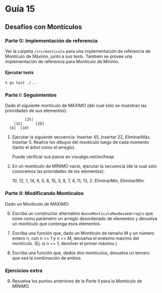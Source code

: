 # Guía 15

## Desafíos con Montículos

### Parte 0: Implementación de referencia

Ver la carpeta `/src/monticulo` para una implementación de referencia de Montículo de Máximo, junto a sus tests. También se provee una implementación de referencia para Montículo de Mínimo.

#### Ejecutar tests

    % go test ./...

### Parte I: Seguimientos


Dado el siguiente montículo de MÁXIMO (del cual sólo se muestran las prioridades de sus elementos):
```
         [25]
    [15]      [20]
  [6]  [10]
```

1. Ejecutar la siguiente secuencia: Insertar 45, Insertar 22, EliminarMáx, Insertar 5. Realice los dibujos del montículo luego de cada momento (tanto el árbol como el arreglo).

   Puede verificar sus pasos en visualgo.net/en/heap

2. En un montículo de MÍNIMO vacío, ejecutar la secuencia (de la cual sólo conocemos las prioridades de los elementos):

   10, 12, 1, 14, 6, 5, 8, 15, 3, 9, 7, 4, 11, 13, 2. EliminarMín, EliminarMín.


### Parte II: Modificando Montículos

Dado un Montículo de MÁXIMO:

6. Escriba un constructor alternativo `NuevoMonticuloMaxDesdeArreglo` que tome como parámetro un arreglo desordenado de elementos y devuelva un montículo que contenga esos elementos.

7. Escriba una función que, dado un Montículo de tamaño M y un número entero n, con n >= 1 y n <= M,
devuelva el enésimo máximo del montículo. (Ej: si n == 1, devolver el primer máximo.)

8. Escriba una función que, dados dos montículos, devuelva un tercero que sea la combinación de ambos.


### Ejercicios extra

9. Resuelva los puntos anteriores de la Parte II para la Montículo de MÍNIMO.